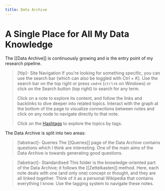 ```yaml
---
title: Data Archive
---
```

# A Single Place for All My Data Knowledge

The [[Data Archive]] is continuously growing and is the entry point of my research pipeline.

> [!tip]- Site Navigation 
> If you're looking for something specific, you can use the search bar (which can also be toggled with _Ctrl + K_).
>  Use the search bar on the top right or press `cmd+k` (`ctrl+k` on Windows) or click on the Search button (top right) to search for any term.
>  
> Click on a note to explore its content, and follow the links and backlinks to dive deeper into related topics.
> Interact with the graph at the bottom of the page to visualize connections between notes and click on any node to navigate directly to that note.
> 
> Click on the [Hashtags](Tags.md) to explore the topics by tags. 


The Data Archive is split into two areas:

> [!abstract]- Queries
> The [[Queries]] page of the Data Archive contains questions which I think are interesting. One of the main aims of the Data Archive is towards generating good questions.
> 

> [!abstract]- Standardised
> This folder is the knowledge-oriented part of the Data Archive; it follows the [[Zettelkasten]] method. Here, each note deals with one (and only one) concept or thought, and they are all linked together. Think of it as a personal Wikipedia that contains everything I know. Use the tagging system to navigate these notes.
>
